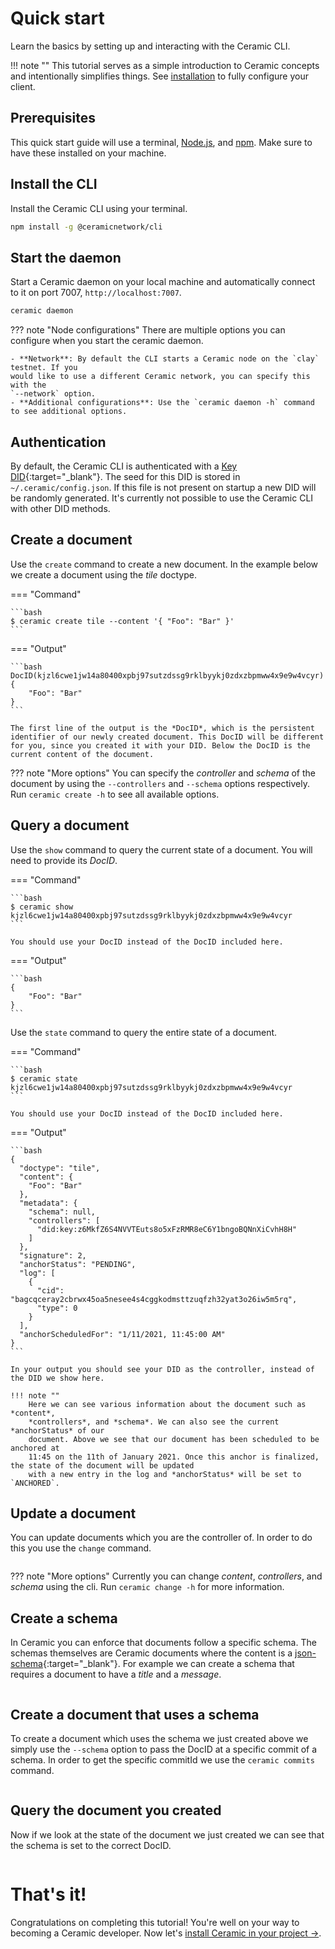 # Quick start
Learn the basics by setting up and interacting with the Ceramic CLI.

!!! note ""
    This tutorial serves as a simple introduction to Ceramic concepts and
    intentionally simplifies things. See [installation](./installation.md) to
    fully configure your client.

## Prerequisites

This quick start guide will use a terminal, [Node.js](https://nodejs.org/en/), and [npm](https://www.npmjs.com/get-npm). Make sure
to have these installed on your machine.

## Install the CLI

Install the Ceramic CLI using your terminal.

```bash
npm install -g @ceramicnetwork/cli
```

## Start the daemon

Start a Ceramic daemon on your local machine and automatically connect to it on
port 7007, `http://localhost:7007`.

```bash
ceramic daemon
```

??? note "Node configurations"
    There are multiple options you can configure when you start the ceramic daemon.
    
    - **Network**: By default the CLI starts a Ceramic node on the `clay` testnet. If you
    would like to use a different Ceramic network, you can specify this with the
    `--network` option.
    - **Additional configurations**: Use the `ceramic daemon -h` command to see additional options.


## Authentication
By default, the Ceramic CLI is authenticated with a
[Key DID](https://github.com/ceramicnetwork/key-did-provider-ed25519){:target="_blank"}. The seed
for this DID is stored in `~/.ceramic/config.json`. If this file is not present
on startup a new DID will be randomly generated. It's currently not possible to
use the Ceramic CLI with other DID methods.


## Create a document
Use the `create` command to create a new document. In the example below
we create a document using the *tile* doctype.

=== "Command"

    ```bash
    $ ceramic create tile --content '{ "Foo": "Bar" }'
    ```

=== "Output"

    ```bash
    DocID(kjzl6cwe1jw14a80400xpbj97sutzdssg9rklbyykj0zdxzbpmww4x9e9w4vcyr)
    {
        "Foo": "Bar"
    }
    ```

    The first line of the output is the *DocID*, which is the persistent identifier of our newly created document. This DocID will be different for you, since you created it with your DID. Below the DocID is the current content of the document.

??? note "More options"
    You can specify the *controller* and *schema* of the document by using the
    `--controllers` and `--schema` options respectively. Run `ceramic create -h`
    to see all available options.

## Query a document
Use the `show` command to query the current state of a document. You will need to provide its *DocID*.

=== "Command"

    ```bash
    $ ceramic show kjzl6cwe1jw14a80400xpbj97sutzdssg9rklbyykj0zdxzbpmww4x9e9w4vcyr
    ```
    
    You should use your DocID instead of the DocID included here.

=== "Output"

    ```bash
    {
        "Foo": "Bar"
    }
    ```


Use the `state` command to query the entire state of a document.

=== "Command"

    ```bash
    $ ceramic state kjzl6cwe1jw14a80400xpbj97sutzdssg9rklbyykj0zdxzbpmww4x9e9w4vcyr
    ```
    
    You should use your DocID instead of the DocID included here.

=== "Output"

    ```bash
    {
      "doctype": "tile",
      "content": {
        "Foo": "Bar"
      },
      "metadata": {
        "schema": null,
        "controllers": [
          "did:key:z6MkfZ6S4NVVTEuts8o5xFzRMR8eC6Y1bngoBQNnXiCvhH8H"
        ]
      },
      "signature": 2,
      "anchorStatus": "PENDING",
      "log": [
        {
          "cid": "bagcqceray2cbrwx45oa5nesee4s4cggkodmsttzuqfzh32yat3o26iw5m5rq",
          "type": 0
        }
      ],
      "anchorScheduledFor": "1/11/2021, 11:45:00 AM"
    }
    ```

    In your output you should see your DID as the controller, instead of the DID we show here.

    !!! note ""
        Here we can see various information about the document such as *content*,
        *controllers*, and *schema*. We can also see the current *anchorStatus* of our
        document. Above we see that our document has been scheduled to be anchored at
        11:45 on the 11th of January 2021. Once this anchor is finalized, the state of the document will be updated
        with a new entry in the log and *anchorStatus* will be set to `ANCHORED`.


## Update a document
You can update documents which you are the controller of. In order to do this
you use the `change` command.

```jsx

```

??? note "More options"
    Currently you can change *content*, *controllers*, and *schema* using the
    cli. Run `ceramic change -h` for more information.


## Create a schema
In Ceramic you can enforce that documents follow a specific schema. The schemas
themselves are Ceramic documents where the content is a
[json-schema](https://json-schema.org/){:target="_blank"}. For example we can create a schema that
requires a document to have a *title* and a *message*.

```jsx

```

## Create a document that uses a schema
To create a document which uses the schema we just created above we simply use
the `--schema` option to pass the DocID at a specific commit of a schema. In
order to get the specific commitId we use the `ceramic commits` command.

```jsx

```

## Query the document you created
Now if we look at the state of the document we just created we can see that the
schema is set to the correct DocID.

```jsx

```

# That's it!
Congratulations on completing this tutorial! You're well on your way to becoming a Ceramic developer. Now let's [install Ceramic in your project →](./installation.md).
</br>
</br>
</br>
